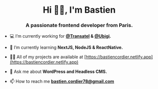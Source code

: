 <h1 align="center">Hi 👋🏼, I'm Bastien</h1>
<h3 align="center">A passionate frontend developer from Paris.</h3>

- 💻 I’m currently working for **[@Transatel](https://transatel.com) & [@Ubigi](https://cellulardata.ubigi.com).**

- 🌱 I’m currently learning **NextJS, NodeJS & ReactNative.**

- 👨‍💻 All of my projects are available at [https://bastiencordier.netlify.app](https://bastiencordier.netlify.app)

- 💬 Ask me about **WordPress and Headless CMS.**

- 📫 How to reach me **bastien.cordier78@gmail.com**

